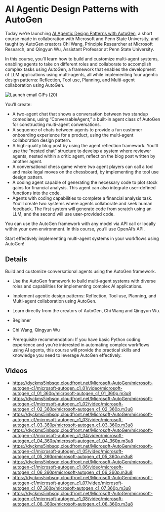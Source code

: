 # AI Agentic Design Patterns with AutoGen

Today we’re launching [AI Agentic Design Patterns with AutoGen](https://learn.deeplearning.ai/courses/ai-agentic-design-patterns-with-autogen), a short course made in collaboration with Microsoft and Penn State University, and taught by AutoGen creators Chi Wang, Principle Researcher at Microsoft Research, and Qingyun Wu, Assistant Professor at Penn State University.

 

In this course, you’ll learn how to build and customize multi-agent systems, enabling agents to take on different roles and collaborate to accomplish complex tasks using AutoGen, a framework that enables the development of LLM applications using multi-agents, all while implementing four agentic design patterns: Reflection, Tool use, Planning, and Multi-agent collaboration using AutoGen.



![Launch email GIFs (20)](https://ci3.googleusercontent.com/meips/ADKq_NYel9ryhb9X_iiIUUZyyNL2TmCkiRQHp609FIWAKB8m9EQiBm82d5xw1cIkrvsn0sn7ydOiLdwhi4xvAypp7DnzwYJUdT6QwrVwWxaZ14E9J-tlnar8RsfnMyxeJI7HLi4CGzlsduy2ZAhamP3TNxf4JEvBp87cnrfH4ANPdAmpepjTEvlmM2yMP-yLRUvhc-gh8m7cbnmuCkOXwO4e=s0-d-e1-ft#https://info.deeplearning.ai/hs-fs/hubfs/Launch%20email%20GIFs%20(20).gif?width=1120&upscale=true&name=Launch%20email%20GIFs%20(20).gif)

You’ll create: 

  -  A two-agent chat that shows a conversation between two standup comedians, using “ConversableAgent,” a built-in agent class of AutoGen for constructing multi-agent conversations. 
  -  A sequence of chats between agents to provide a fun customer onboarding experience for a product, using the multi-agent collaboration design pattern.
  -  A high-quality blog post by using the agent reflection framework. You’ll use the “nested chat” structure to develop a system where reviewer agents, nested within a critic agent, reflect on the blog post written by another agent.
  -  A conversational chess game where two agent players can call a tool and make legal moves on the chessboard, by implementing the tool use design pattern.
  -  A coding agent capable of generating the necessary code to plot stock gains for financial analysis. This agent can also integrate user-defined functions into the code.
  -  Agents with coding capabilities to complete a financial analysis task. You’ll create two systems where agents collaborate and seek human feedback. The first system will generate code from scratch using an LLM, and the second will use user-provided code.

You can use the AutoGen framework with any model via API call or locally within your own environment. In this course, you’ll use OpenAI’s API. 

 

Start effectively implementing multi-agent systems in your workflows using AutoGen!



## Details

Build and customize conversational agents using the AutoGen framework.

- Use the AutoGen framework to build multi-agent systems with diverse roles and capabilities for implementing complex AI applications.
- Implement agentic design patterns: Reflection, Tool use, Planning, and Multi-agent collaboration using AutoGen.
- Learn directly from the creators of AutoGen, Chi Wang and Qingyun Wu.

- Beginner
- Chi Wang, Qingyun Wu
- Prerequisite recommendation: If you have basic Python coding experience and you’re interested in automating complex workflows using AI agents, this course will provide the practical skills and knowledge you need to leverage AutoGen effectively.

## Videos
- https://dyckms5inbsqq.cloudfront.net/Microsoft-AutoGen/microsoft-autogen-c1/microsoft-autogen_c1_01/video/microsoft-autogen_c1_01_360p/microsoft-autogen_c1_01_360p.m3u8
- https://dyckms5inbsqq.cloudfront.net/Microsoft-AutoGen/microsoft-autogen-c1/microsoft-autogen_c1_02/video/microsoft-autogen_c1_02_360p/microsoft-autogen_c1_02_360p.m3u8
- https://dyckms5inbsqq.cloudfront.net/Microsoft-AutoGen/microsoft-autogen-c1/microsoft-autogen_c1_03/video/microsoft-autogen_c1_03_360p/microsoft-autogen_c1_03_360p.m3u8
- https://dyckms5inbsqq.cloudfront.net/Microsoft-AutoGen/microsoft-autogen-c1/microsoft-autogen_c1_04/video/microsoft-autogen_c1_04_360p/microsoft-autogen_c1_04_360p.m3u8
- https://dyckms5inbsqq.cloudfront.net/Microsoft-AutoGen/microsoft-autogen-c1/microsoft-autogen_c1_05/video/microsoft-autogen_c1_05_360p/microsoft-autogen_c1_05_360p.m3u8
- https://dyckms5inbsqq.cloudfront.net/Microsoft-AutoGen/microsoft-autogen-c1/microsoft-autogen_c1_06/video/microsoft-autogen_c1_06_360p/microsoft-autogen_c1_06_360p.m3u8
- https://dyckms5inbsqq.cloudfront.net/Microsoft-AutoGen/microsoft-autogen-c1/microsoft-autogen_c1_07/video/microsoft-autogen_c1_07_360p/microsoft-autogen_c1_07_360p.m3u8
- https://dyckms5inbsqq.cloudfront.net/Microsoft-AutoGen/microsoft-autogen-c1/microsoft-autogen_c1_08/video/microsoft-autogen_c1_08_360p/microsoft-autogen_c1_08_360p.m3u8